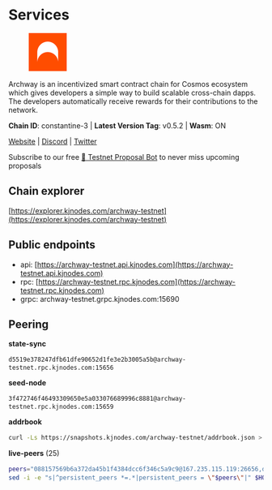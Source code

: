 # Services

<figure><img src="https://raw.githubusercontent.com/kj89/cosmos-images/main/logos/archway.png" alt=""><figcaption></figcaption></figure>

Archway is an incentivized smart contract chain for Cosmos  ecosystem which gives developers a simple way to build  scalable cross-chain dapps. The developers automatically  receive rewards for their contributions to the network.

**Chain ID**: constantine-3 | **Latest Version Tag**: v0.5.2 | **Wasm**: ON

[Website](https://archway.io) | [Discord](https://discord.gg/archwayhq) | [Twitter](https://twitter.com/archwayhq)



Subscribe to our free [🤖 Testnet Proposal Bot](https://t.me/kjnodes_testnet_proposal_bot) to never miss upcoming proposals


## Chain explorer
[https://explorer.kjnodes.com/archway-testnet](https://explorer.kjnodes.com/archway-testnet)

## Public endpoints

* api: [https://archway-testnet.api.kjnodes.com](https://archway-testnet.api.kjnodes.com)
* rpc: [https://archway-testnet.rpc.kjnodes.com](https://archway-testnet.rpc.kjnodes.com)
* grpc: archway-testnet.grpc.kjnodes.com:15690

## Peering

**state-sync**

```text
d5519e378247dfb61dfe90652d1fe3e2b3005a5b@archway-testnet.rpc.kjnodes.com:15656
```

**seed-node**

```text
3f472746f46493309650e5a033076689996c8881@archway-testnet.rpc.kjnodes.com:15659
```

**addrbook**
```bash
curl -Ls https://snapshots.kjnodes.com/archway-testnet/addrbook.json > $HOME/.archway/config/addrbook.json
```

**live-peers** (25)
```bash
peers="088157569b6a372da45b1f4384dcc6f346c5a9c9@167.235.115.119:26656,da7d8ff27d6aa891f54f0a6647dc0bd5ae1e7b49@116.203.35.46:46656,c0d0c9f1ef645bcf1c214b05581c9d4a4b45e97e@185.230.138.96:26656,7f46c5c86639e04183cea341d62c59213cdc4542@185.230.138.49:26656,72ff166996ef9590879a7b7ab00b3b71529632a9@65.109.90.171:31656,6450606f42fce151ca3897d28ff81a908710f9ff@77.120.115.149:26656,8b728546d0e0e422c1cd9e9f9cb6a3e67ac3e86d@184.174.37.152:15656,b7084c40af131f24ab7e449a9844e0f56c94fa41@51.91.30.173:4000,fc59f8fc08a5dc9e37fc458b7fe56e900fc2cb6f@34.30.158.159:26656,958d9056c6173edb4714b6468bda509e97d0c80c@65.108.231.124:45656,d5519e378247dfb61dfe90652d1fe3e2b3005a5b@65.109.68.190:15656,2854e7247155c5c0c418de40ed168850b4c73c60@85.232.252.19:26156,5c2a752c9b1952dbed075c56c600c3a79b58c395@195.3.220.140:26946,abe084eabe7d78f187b9e464cfb73879814997de@113.22.84.30:15656,05413d5814b6efbb1cddec9ae240b2c638a127f5@222.106.187.14:53100,e5e71ccd387eba74fec51b211e9236fca965af40@46.4.5.45:11556,a92fc11278a35f66f8a79e94e4dc3d4471a9f588@139.180.191.116:26656,8dfda1e1a1a690440810d8fdc19c5788ac5a4810@65.109.48.181:33656,272009296f322b24c1e6b120feaa716edbbbe125@65.109.158.20:26676,d82343cb3d168522c54c4ffbfd4415e9b467e806@23.88.51.134:46656,874f0042c20d3808eccb86b523fffe42903034b8@95.217.144.107:11556,9a5b41ac06b3c131ca6e4959a465d6bc0d103e66@88.198.52.46:11556,9588fb1df2b32f50ca95c31dd92de0cd4724eac3@120.226.39.200:26656,d0a57dec1e14e60e73c9a3f89f7cf351a846bd8a@120.226.39.220:16656,9aa8a73ea9364aa3cf7806d4dd25b6aed88d8152@190.2.136.144:11756"
sed -i -e "s|^persistent_peers *=.*|persistent_peers = \"$peers\"|" $HOME/.archway/config/config.toml
```
